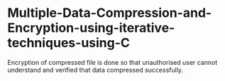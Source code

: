 # Multiple-Data-Compression-and-Encryption-using-iterative-techniques-using-C
Encryption of compressed file is done so that unauthorised user cannot understand and verified that data compressed successfully.
